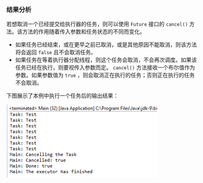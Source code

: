 ### 结果分析

若想取消一个已经提交给执行器的任务，则可以使用 `Future` 接口的 `cancel()` 方法。该方法的作用随着传入参数和任务状态的不同而变化。

+ 如果任务已经结束，或在更早之前已取消，或是其他原因不能取消，则该方法将会返回 `false` 且不会取消任务。
+ 如果任务在等着执行器分配线程，则这个任务会取消，不会再次调度。如果该任务已经在执行，则要视传入参数而定。 `cancel()` 方法接收一个布尔值作为参数。如果参数值为 `true` ，则会取消正在执行的任务；否则正在执行的任务不会取消。

下图展示了本例中执行一个任务后的输出结果：

![40.png](../images/40.png)
